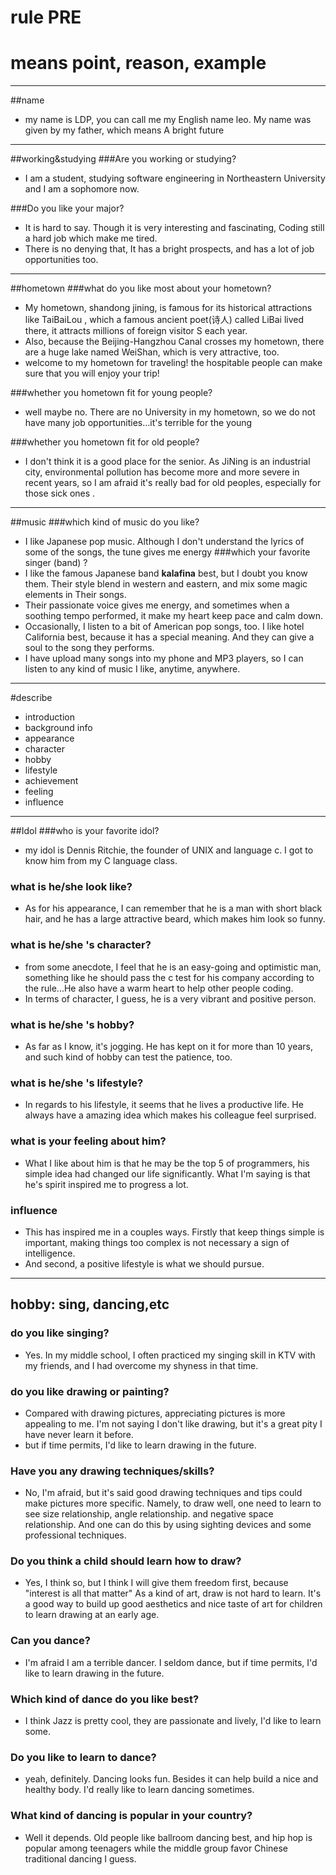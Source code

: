 # rule PRE
# means point, reason, example
---
##name
- my name is LDP, you can call me my English name leo. My name was given by my father, which means A bright future

---  

##working&studying
###Are you working or studying?
- I am a student, studying software engineering in Northeastern University
and I am a sophomore now.

###Do you like your major?
- It is hard to say. Though it is very interesting and fascinating, Coding still a hard job which make me tired.
- There is no denying that, It has a bright prospects, and has a lot of job opportunities too.  

---  

##hometown
###what do you like most about your hometown?
- My hometown, shandong jining, is famous for its historical attractions like TaiBaiLou , which a famous ancient poet(诗人) called LiBai lived there, it attracts millions of foreign visitor S each year.
- Also, because the Beijing-Hangzhou Canal crosses my hometown, there are a huge lake named WeiShan, which is very attractive, too.
- welcome to my hometown for traveling! the hospitable people can make sure that you will enjoy your trip!

###whether you hometown fit for young people?
- well maybe no. There are no University in my hometown, so we do not have many job opportunities...it's
  terrible for the young

###whether you hometown fit for old people?
- I don't think it is a good place for the senior. As JiNing is an industrial city, environmental pollution has become more and more severe in recent years, so I am afraid it's really bad for old peoples, especially for those sick ones .

---  


##music
###which kind of music do you like?
- I like Japanese pop music. Although I don't understand the lyrics of some of the songs, the tune gives me energy
###which your favorite singer (band) ?
- I like the famous Japanese band **kalafina** best, but I doubt you know them. Their style blend in western and eastern, and mix some magic elements in Their songs.
- Their passionate voice gives me energy, and sometimes when a soothing tempo performed, it make my heart keep pace and calm down.  
- Occasionally, I listen to a bit of American pop songs, too. I like hotel California best, because it has a special meaning. And they can give a soul to the song they performs.
- I have upload many songs into my phone and MP3 players, so I can listen to any kind of music I like, anytime, anywhere.
---  
#describe
- introduction  
- background info
- appearance
- character
- hobby
- lifestyle
- achievement
- feeling
- influence
---  

##Idol
###who is your favorite idol?
- my idol is Dennis Ritchie, the founder of UNIX and language c. I got to know him from my C language class.
### what is he/she look like?
- As for his appearance, I can remember that he is a man with short black hair, and he has a large attractive beard, which makes him look so funny.
### what is he/she 's character?
- from some anecdote, I feel that he is an easy-going and optimistic man, something like he should pass the c test for his company according to the rule...He also have a warm heart to help other people coding.
- In terms of character, I guess, he is a very vibrant and positive person.
### what is he/she 's hobby?
- As far as I know, it's jogging. He has kept on it for more than 10 years, and such kind of hobby can test the patience, too.
### what is he/she 's lifestyle?
- In regards to his lifestyle, it seems that he lives a productive life. He always have a amazing idea which makes his colleague feel surprised.
### what is your feeling about him?
- What I like about him is that he may be the top 5 of programmers, his simple idea had changed our life significantly. What I'm saying is that he's spirit inspired me to progress a lot.
### influence
- This has inspired me in a couples ways. Firstly that keep things simple is important, making things too complex is not necessary a sign of intelligence.
- And second, a positive lifestyle is what we should pursue.
---  
## hobby: sing, dancing,etc
### do you like singing?
- Yes. In my middle school, I often practiced my singing skill in KTV with my friends, and I had overcome my shyness in that time.
### do you like drawing or painting?
- Compared with drawing pictures, appreciating pictures is more appealing to me. I'm not saying I don't like drawing, but it's a great pity I have never learn it before.
- but if time permits, I'd like to learn drawing in the future.
### Have you any drawing techniques/skills?
- No, I'm afraid, but it's said good drawing techniques and tips could make pictures more specific. Namely, to draw well, one need to learn to see size relationship, angle relationship. and negative space relationship. And one can do this by using sighting devices and some professional techniques.
### Do you think a child should learn how to draw?
- Yes, I think so, but I think I will give them freedom first, because "interest is all that matter" As a kind of art, draw is not hard to learn. It's a good way to build up good aesthetics and nice taste of art for children to learn drawing at an early age.
### Can you dance?
- I'm afraid I am a terrible dancer. I seldom dance, but if time permits, I'd like to learn drawing in the future.
### Which kind of dance do you like best?
- I think Jazz is pretty cool, they are passionate and lively, I'd like to learn some.
### Do you like to learn to dance?
- yeah, definitely. Dancing looks fun. Besides it can help build a nice and healthy body. I'd really like to learn dancing sometimes.
### What kind of dancing is popular in your country?
- Well it depends. Old people like ballroom dancing best, and hip hop is popular among teenagers while the middle group favor Chinese traditional dancing I guess.
